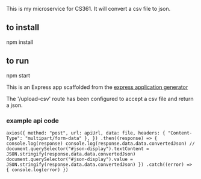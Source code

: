 This is my microservice for CS361.
It will convert a csv file to json.

## to install

npm install

## to run

npm start

This is an Express app scaffolded from the
<a href="https://expressjs.com/en/starter/generator.html">express application generator</a>

The '/upload-csv' route has been configured to accept a csv file and return a json.

### example api code

`axios({ method: "post", url: apiUrl, data: file, headers: { "Content-Type": "multipart/form-data" }, }) .then((response) => { console.log(response) console.log(response.data.data.convertedJson) // document.querySelector("#json-display").textContent = JSON.stringify(response.data.data.convertedJson) document.querySelector("#json-display").value = JSON.stringify(response.data.data.convertedJson) }) .catch((error) => { console.log(error) })`
